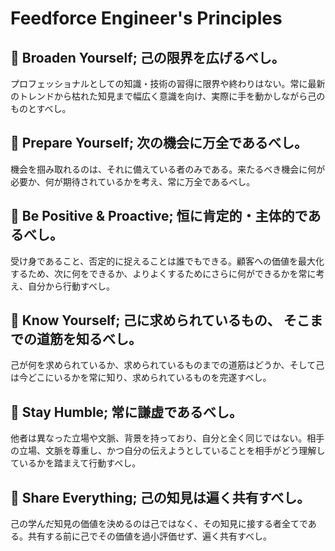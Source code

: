 # Feedforce Engineer's Principles

## :triangular_flag_on_post: Broaden Yourself; 己の限界を広げるべし。

プロフェッショナルとしての知識・技術の習得に限界や終わりはない。常に最新のトレンドから枯れた知見まで幅広く意識を向け、実際に手を動かしながら己のものとすべし。

## :triangular_flag_on_post: Prepare Yourself; 次の機会に万全であるべし。

機会を掴み取れるのは、それに備えている者のみである。来たるべき機会に何が必要か、何が期待されているかを考え、常に万全であるべし。

## :triangular_flag_on_post: Be Positive & Proactive; 恒に肯定的・主体的であるべし。

受け身であること、否定的に捉えることは誰でもできる。顧客への価値を最大化するため、次に何をできるか、よりよくするためにさらに何ができるかを常に考え、自分から行動すべし。

## :triangular_flag_on_post: Know Yourself; 己に求められているもの、 そこまでの道筋を知るべし。

己が何を求められているか、求められているものまでの道筋はどうか、そして己は今どこにいるかを常に知り、求められているものを完遂すべし。

## :triangular_flag_on_post: Stay Humble; 常に謙虚であるべし。

他者は異なった立場や文脈、背景を持っており、自分と全く同じではない。相手の立場、文脈を尊重し、かつ自分の伝えようとしていることを相手がどう理解しているかを踏まえて行動すべし。

## :triangular_flag_on_post: Share Everything; 己の知見は遍く共有すべし。

己の学んだ知見の価値を決めるのは己ではなく、その知見に接する者全てである。共有する前に己でその価値を過小評価せず、遍く共有すべし。
